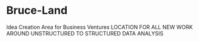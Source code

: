 # Bruce-Land
Idea Creation Area for Business Ventures
LOCATION FOR ALL NEW WORK AROUND UNSTRUCTURED TO STRUCTURED DATA ANALYSIS
